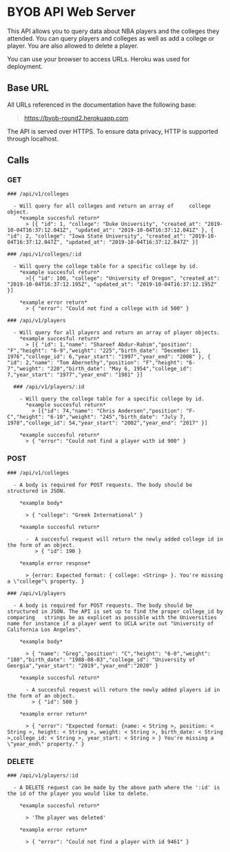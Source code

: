 # BYOB API Web Server
  This API allows you to query data about NBA players and the colleges they attended.  You can query players and colleges as well as add a college or player.  You are also allowed to delete a player.  

  You can use your browser to access URLs. Heroku was used for deployment. 

## Base URL

  All URLs referenced in the documentation have the following base: 

  > https://byob-round2.herokuapp.com

  The API is served over HTTPS. To ensure data privacy, HTTP is supported through localhost.

## Calls 

  ### GET
    ### /api/v1/colleges

      - Will query for all colleges and return an array of     college object.
        *example succesful return* 
          > [{ "id": 1, "college": "Duke University", "created_at": "2019-10-04T16:37:12.041Z", "updated_at": "2019-10-04T16:37:12.041Z" }, { "id": 2, "college": "Iowa State University", "created_at": "2019-10-04T16:37:12.047Z", "updated_at": "2019-10-04T16:37:12.047Z" }]

    ### /api/v1/colleges/:id

      - Will query the college table for a specific college by id.
        *example succesful return*
          >[{ "id": 100, "college": "University of Oregon", "created_at": "2019-10-04T16:37:12.195Z", "updated_at": "2019-10-04T16:37:12.195Z" }]

        *example error return*
          > { "error": "Could not find a college with id 500" }

    ### /api/v1/players

      - Will query for all players and return an array of player objects.  
        *example succesful return*
          > [{ "id": 1,"name": "Shareef Abdur-Rahim","position": "F","height": "6-9","weight": "225","birth_date": "December 11, 1976","college_id": 6,"year_start": "1997","year_end": "2008" }, { "id": 2,"name": "Tom Abernethy","position": "F","height": "6-7","weight": "220","birth_date": "May 6, 1954","college_id": 7,"year_start": "1977","year_end": "1981" }]

      ### /api/v1/players/:id

        - Will query the college table for a specific college by id.
          *example succesful return*
            > [{"id": 74,"name": "Chris Andersen","position": "F-C","height": "6-10","weight": "245","birth_date": "July 7, 1978","college_id": 54,"year_start": "2002","year_end": "2017" }]
        
        *example succesful return*
          > { "error": "Could not find a player with id 900" }

  ### POST 
    ### /api/v1/colleges

      - A body is required for POST requests. The body should be structured in JSON. 

        *example body*

          > { "college": "Greek International" }

        *example succesful return*

          -  A succesful request will return the newly added college id in the form of an object.
             > { "id": 190 }

        *example error respnse*

          > {error: Expected format: { college: <String> }. You're missing a \"college"\ property. }

    ### /api/v1/players

      - A body is required for POST requests. The body should be structured in JSON. The API is set up to find the proper college_id by comparing   strings be as explicet as possible with the Universities name for instance if a player went to UCLA write out "University of California Los Angeles".

        *example body*

          > { "name": "Greg","position": "C","height": "6-0","weight": "180","birth_date": "1988-08-03","college_id": "University of Georgia","year_start": "2019","year_end":"2020" }
        
        *example succesful return*

          - A succesful request will return the newly added players id in the form of an object.
            > { "id": 500 }

        *example error return* 

          > { "error": "Expected format: {name: < String >, position: < String >, height: < String >, weight: < String >, birth_date: < String >,college_id: < String >, year_start: < String > } You're missing a \"year_end\" property." }

  ### DELETE
    ### /api/v1/players/:id

      - A DELETE request can be made by the above path where the ':id' is the id of the player you would like to delete.

        *example succesful return*

          > 'The player was deleted'

        *example error return*

          > { "error": "Could not find a player with id 9461" }

